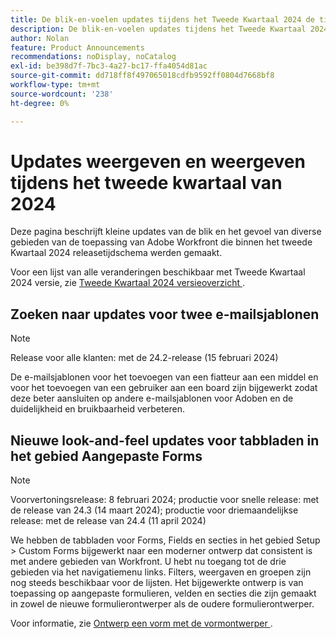 ```yaml
---
title: De blik-en-voelen updates tijdens het Tweede Kwartaal 2024 de tijdkader van de versieversie
description: De blik-en-voelen updates tijdens het Tweede Kwartaal 2024 de tijdkader van de versieversie
author: Nolan
feature: Product Announcements
recommendations: noDisplay, noCatalog
exl-id: be398d7f-7bc3-4a27-bc17-ffa4054d81ac
source-git-commit: dd718ff8f497065018cdfb9592ff0804d7668bf8
workflow-type: tm+mt
source-wordcount: '238'
ht-degree: 0%

---
```


# Updates weergeven en weergeven tijdens het tweede kwartaal van 2024

Deze pagina beschrijft kleine updates van de blik en het gevoel van diverse gebieden van de toepassing van Adobe Workfront die binnen het tweede Kwartaal 2024 releasetijdschema werden gemaakt.

Voor een lijst van alle veranderingen beschikbaar met Tweede Kwartaal 2024 versie, zie [ Tweede Kwartaal 2024 versieoverzicht ](/help/quicksilver/product-announcements/product-releases/24-q2-release-activity/24-q2-release-overview.md).

## Zoeken naar updates voor twee e-mailsjablonen

>[!NOTE]
>
>Release voor alle klanten: met de 24.2-release (15 februari 2024)

De e-mailsjablonen voor het toevoegen van een fiatteur aan een middel en voor het toevoegen van een gebruiker aan een board zijn bijgewerkt zodat deze beter aansluiten op andere e-mailsjablonen voor Adoben en de duidelijkheid en bruikbaarheid verbeteren.

## Nieuwe look-and-feel updates voor tabbladen in het gebied Aangepaste Forms

>[!NOTE]
>
>Voorvertoningsrelease: 8 februari 2024; productie voor snelle release: met de release van 24.3 (14 maart 2024); productie voor driemaandelijkse release: met de release van 24.4 (11 april 2024)

We hebben de tabbladen voor Forms, Fields en secties in het gebied Setup > Custom Forms bijgewerkt naar een moderner ontwerp dat consistent is met andere gebieden van Workfront. U hebt nu toegang tot de drie gebieden via het navigatiemenu links. Filters, weergaven en groepen zijn nog steeds beschikbaar voor de lijsten. Het bijgewerkte ontwerp is van toepassing op aangepaste formulieren, velden en secties die zijn gemaakt in zowel de nieuwe formulierontwerper als de oudere formulierontwerper.

Voor informatie, zie [ Ontwerp een vorm met de vormontwerper ](/help/quicksilver/administration-and-setup/customize-workfront/create-manage-custom-forms/form-designer/design-a-form/design-a-form.md).
